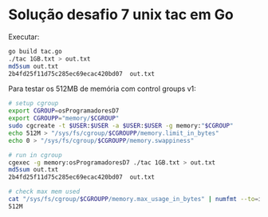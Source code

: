 # Solução desafio 7 unix tac em Go

Executar:

```bash
go build tac.go
./tac 1GB.txt > out.txt
md5sum out.txt
2b4fd25f11d75c285ec69ecac420bd07  out.txt
```

Para testar os 512MB de memória com control groups v1:

```bash
# setup cgroup
export CGROUP=osProgramadoresD7
export CGROUPP="memory/$CGROUP"
sudo cgcreate -t $USER:$USER -a $USER:$USER -g memory:"$CGROUP"
echo 512M > "/sys/fs/cgroup/$CGROUPP/memory.limit_in_bytes"
echo 0 > "/sys/fs/cgroup/$CGROUPP/memory.swappiness"

# run in cgroup
cgexec -g memory:osProgramadoresD7 ./tac 1GB.txt > out.txt
md5sum out.txt
2b4fd25f11d75c285ec69ecac420bd07  out.txt

# check max mem used
cat "/sys/fs/cgroup/$CGROUPP/memory.max_usage_in_bytes" | numfmt --to=iec
512M
```
